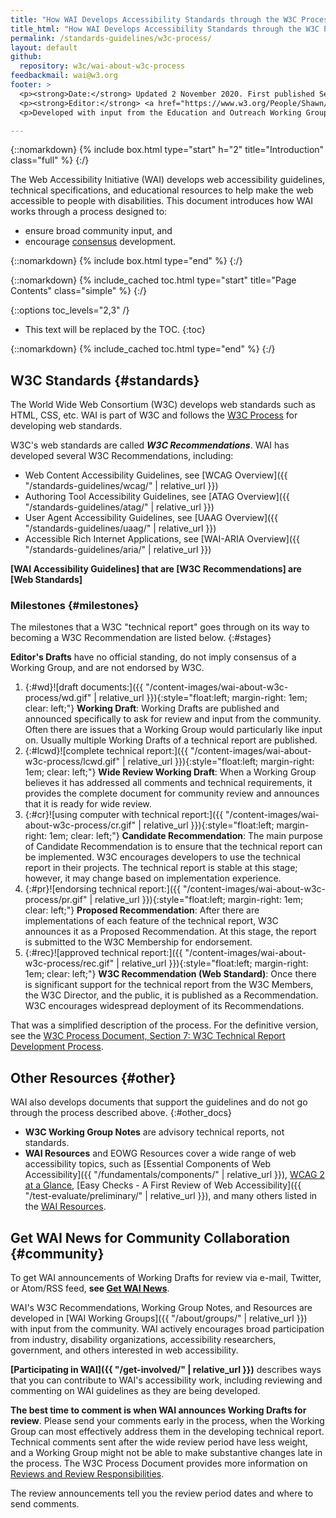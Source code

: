 ```yaml
---
title: "How WAI Develops Accessibility Standards through the W3C Process: Milestones and Opportunities to Contribute"
title_html: "How WAI Develops Accessibility Standards through the W3C Process:<br> Milestones and Opportunities to Contribute"
permalink: /standards-guidelines/w3c-process/
layout: default
github:
  repository: w3c/wai-about-w3c-process
feedbackmail: wai@w3.org
footer: >
  <p><strong>Date:</strong> Updated 2 November 2020. First published September 2006.</p>
  <p><strong>Editor:</strong> <a href="https://www.w3.org/People/Shawn/">Shawn Lawton Henry</a>.</p>
  <p>Developed with input from the Education and Outreach Working Group (<a href="http://www.w3.org/WAI/EO/">EOWG</a>).</p>

---
```


{::nomarkdown}
{% include box.html type="start" h="2" title="Introduction" class="full" %}
{:/}

The Web Accessibility Initiative (WAI) develops web accessibility
guidelines, technical specifications, and educational resources to help
make the web accessible to people with disabilities. This document
introduces how WAI works through a process designed to:

-   ensure broad community input, and
-   encourage [consensus](https://www.w3.org/Consortium/Process/#Consensus) development.

{::nomarkdown}
{% include box.html type="end" %}
{:/}

{::nomarkdown}
{% include_cached toc.html type="start" title="Page Contents" class="simple" %}
{:/}

{::options toc_levels="2,3" /}

-   This text will be replaced by the TOC.
{:toc}

{::nomarkdown}
{% include_cached toc.html type="end" %}
{:/}

## W3C Standards {#standards}

The World Wide Web Consortium (W3C) develops web standards such as HTML, CSS, etc. WAI is part of W3C and follows the [W3C Process](http://www.w3.org/Consortium/Process/) for developing web standards.

W3C's web standards are called ***W3C Recommendations***. WAI has developed several W3C Recommendations, including:

-   Web Content Accessibility Guidelines, see [WCAG Overview]({{ "/standards-guidelines/wcag/" | relative_url }})
-   Authoring Tool Accessibility Guidelines, see [ATAG Overview]({{ "/standards-guidelines/atag/" | relative_url }})
-   User Agent Accessibility Guidelines, see [UAAG Overview]({{ "/standards-guidelines/uaag/" | relative_url }})
-   Accessible Rich Internet Applications, see [WAI-ARIA Overview]({{ "/standards-guidelines/aria/" | relative_url }})

**\[WAI Accessibility Guidelines\] that are \[W3C Recommendations\] are
\[Web Standards\]**

### Milestones {#milestones}

The milestones that a W3C "technical report" goes through on its way to
becoming a W3C Recommendation are listed below.
{:#stages}

**Editor's Drafts** have no official standing, do not imply consensus of a Working Group, and are not endorsed by W3C.

1.  {:#wd}![draft documents:]({{ "/content-images/wai-about-w3c-process/wd.gif" | relative_url }}){:style="float:left; margin-right: 1em; clear: left;"} **Working Draft**: Working Drafts
    are published and announced specifically to ask for review and input
    from the community. Often there are issues that a Working Group
    would particularly like input on. Usually multiple Working Drafts of
    a technical report are published.
2.  {:#lcwd}![complete technical report:]({{ "/content-images/wai-about-w3c-process/lcwd.gif" | relative_url }}){:style="float:left; margin-right: 1em; clear: left;"} **Wide Review
    Working Draft**: When a Working Group believes it has addressed all
    comments and technical requirements, it provides the complete
    document for community review and announces that it is ready for
    wide review.
3.  {:#cr}![using computer with technical report:]({{ "/content-images/wai-about-w3c-process/cr.gif" | relative_url }}){:style="float:left; margin-right: 1em; clear: left;"} **Candidate
    Recommendation**: The main purpose of Candidate Recommendation is to
    ensure that the technical report can be implemented. W3C encourages
    developers to use the technical report in their projects. The
    technical report is stable at this stage; however, it may change
    based on implementation experience.
4.  {:#pr}![endorsing technical report:]({{ "/content-images/wai-about-w3c-process/pr.gif" | relative_url }}){:style="float:left; margin-right: 1em; clear: left;"} **Proposed
    Recommendation**: After there are implementations of each feature of
    the technical report, W3C announces it as a Proposed Recommendation.
    At this stage, the report is submitted to the W3C Membership for
    endorsement.
5.  {:#rec}![approved technical report:]({{ "/content-images/wai-about-w3c-process/rec.gif" | relative_url }}){:style="float:left; margin-right: 1em; clear: left;"} **W3C Recommendation
    (Web Standard)**: Once there is significant support for the
    technical report from the W3C Members, the W3C Director, and the
    public, it is published as a Recommendation. W3C encourages
    widespread deployment of its Recommendations.

That was a simplified description of the process. For the definitive
version, see the [W3C Process Document, Section 7: W3C Technical Report
Development Process](http://www.w3.org/Consortium/Process/#Reports).

## Other Resources {#other}

WAI also develops documents that support the guidelines and do not go
through the process described above.
{:#other_docs}

-   **W3C Working Group Notes** are advisory technical reports, not
    standards.
-   **WAI Resources** and EOWG Resources cover a wide range of web
    accessibility topics, such as [Essential Components of Web
    Accessibility]({{ "/fundamentals/components/" | relative_url }}), [WCAG
    2 at a Glance](https://www.w3.org/WAI/standards-guidelines/wcag/glance/),
    [Easy Checks - A First Review of Web
    Accessibility]({{ "/test-evaluate/preliminary/" | relative_url }}), and many
    others listed in the [WAI
    Resources](https://www.w3.org/WAI/resources/).
    
## Get WAI News for Community Collaboration {#community}

To get WAI announcements of Working Drafts for review via e-mail, Twitter, or Atom/RSS feed, **see [Get WAI News](https://www.w3.org/WAI/news/subscribe/)**.

WAI's W3C Recommendations, Working Group Notes, and Resources are
developed in [WAI Working Groups]({{ "/about/groups/" | relative_url }})
with input from the community. WAI actively encourages broad
participation from industry, disability organizations, accessibility
researchers, government, and others interested in web accessibility.

**[Participating in WAI]({{ "/get-involved/" | relative_url }})**
describes ways that you can contribute to WAI's accessibility work,
including reviewing and commenting on WAI guidelines as they are being
developed.

**The best time to comment is when WAI announces Working Drafts for
review**. Please send your comments early in the process, when the
Working Group can most effectively address them in the developing
technical report. Technical comments sent after the wide review period
have less weight, and a Working Group might not be able to make
substantive changes late in the process. The W3C Process Document
provides more information on [Reviews and Review
Responsibilities](https://www.w3.org/Consortium/Process/#doc-reviews).

The review announcements tell you the review period dates and where to
send comments.
